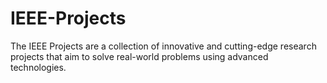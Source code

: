 # IEEE-Projects
The IEEE Projects are a collection of innovative and cutting-edge research projects that aim to solve real-world problems using advanced technologies. 

